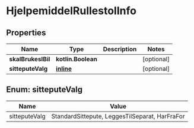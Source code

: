 
# HjelpemiddelRullestolInfo

## Properties
Name | Type | Description | Notes
------------ | ------------- | ------------- | -------------
**skalBrukesIBil** | **kotlin.Boolean** |  |  [optional]
**sitteputeValg** | [**inline**](#SitteputeValgEnum) |  |  [optional]


<a name="SitteputeValgEnum"></a>
## Enum: sitteputeValg
Name | Value
---- | -----
sitteputeValg | StandardSittepute, LeggesTilSeparat, HarFraFor



